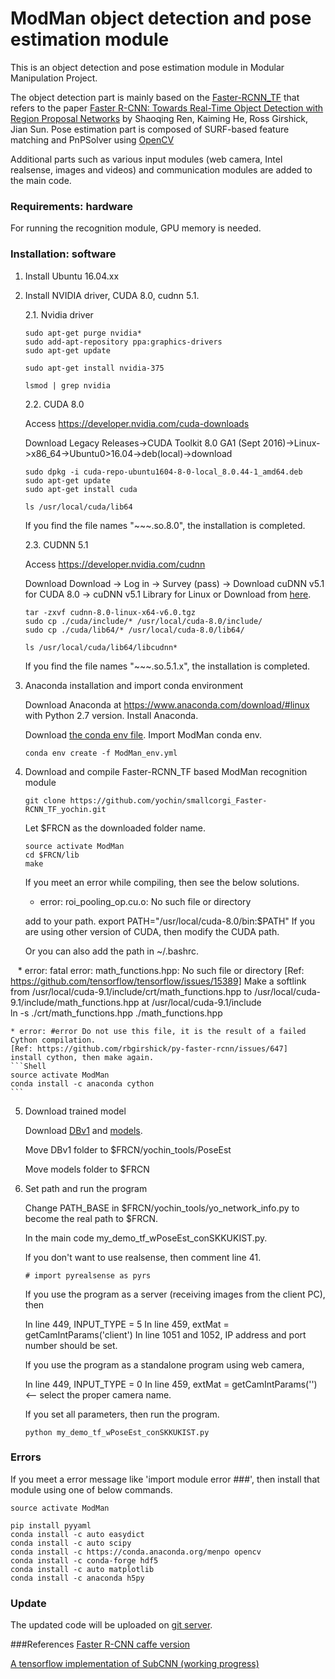 # ModMan object detection and pose estimation module

This is an object detection and pose estimation module in Modular Manipulation Project.

The object detection part is mainly based on the [Faster-RCNN_TF](https://github.com/smallcorgi/Faster-RCNN_TF) that refers to the paper [Faster R-CNN: Towards Real-Time Object Detection with Region Proposal Networks](http://arxiv.org/pdf/1506.01497v3.pdf) by Shaoqing Ren, Kaiming He, Ross Girshick, Jian Sun.
Pose estimation part is composed of SURF-based feature matching and PnPSolver using [OpenCV](https://opencv.org/)

Additional parts such as various input modules (web camera, Intel realsense, images and videos) and communication modules are added to the main code. 

### Requirements: hardware

For running the recognition module, GPU memory is needed.

### Installation: software

1. Install Ubuntu 16.04.xx
 
2. Install NVIDIA driver, CUDA 8.0, cudnn 5.1.

    2.1. Nvidia driver

    ```Shell
    sudo apt-get purge nvidia*
    sudo add-apt-repository ppa:graphics-drivers
    sudo apt-get update

    sudo apt-get install nvidia-375

    lsmod | grep nvidia
    ```

    2.2. CUDA 8.0
    
    Access https://developer.nvidia.com/cuda-downloads
    
    Download Legacy Releases->CUDA Toolkit 8.0 GA1 (Sept 2016)->Linux->x86_64->Ubuntu0>16.04->deb(local)->download

    ```Shell
    sudo dpkg -i cuda-repo-ubuntu1604-8-0-local_8.0.44-1_amd64.deb
    sudo apt-get update
    sudo apt-get install cuda
    
    ls /usr/local/cuda/lib64
    ```
    If you find the file names "~~~.so.8.0", the installation is completed.
    
    2.3. CUDNN 5.1
    
    Access https://developer.nvidia.com/cudnn
    
    Download Download -> Log in -> Survey (pass) -> Download cuDNN v5.1 for CUDA 8.0 -> cuDNN v5.1 Library for Linux
    or Download from [here](https://drive.google.com/open?id=1o7sZdUlJp6H8ZXhBN3IrukM0HbqrCnPj).
    
    ```Shell
    tar -zxvf cudnn-8.0-linux-x64-v6.0.tgz
    sudo cp ./cuda/include/* /usr/local/cuda-8.0/include/
    sudo cp ./cuda/lib64/* /usr/local/cuda-8.0/lib64/

    ls /usr/local/cuda/lib64/libcudnn*

    ```
    
    If you find the file names "~~~.so.5.1.x", the installation is completed.

3. Anaconda installation and import conda environment

    Download Anaconda at https://www.anaconda.com/download/#linux with Python 2.7 version.
    Install Anaconda.
    
    Download [the conda env file](https://drive.google.com/file/d/1xfBrtvyViyP9UWn7mS1mnJ_4EFxh7BiM/view?usp=sharing).
    Import ModMan conda env.

    ```Shell
    conda env create -f ModMan_env.yml
    ```

4. Download and compile Faster-RCNN_TF based ModMan recognition module

    ```Shell
    git clone https://github.com/yochin/smallcorgi_Faster-RCNN_TF_yochin.git
    ```
    
    Let $FRCN as the downloaded folder name.

    ```Shell
    source activate ModMan
    cd $FRCN/lib
    make
    ```

    If you meet an error while compiling, then see the below solutions.
    
    * error: roi_pooling_op.cu.o: No such file or directory
    
    add to your path.
    export PATH="/usr/local/cuda-8.0/bin:$PATH"
    If you are using other version of CUDA, then modify the CUDA path.
    
    Or you can also add the path in ~/.bashrc.
    
    * error: fatal error: math_functions.hpp: No such file or directory
    [Ref: https://github.com/tensorflow/tensorflow/issues/15389]
    Make a softlink from /usr/local/cuda-9.1/include/crt/math_functions.hpp to /usr/local/cuda-9.1/include/math_functions.hpp
    at /usr/local/cuda-9.1/include    
    ln -s ./crt/math_functions.hpp ./math_functions.hpp
    
    * error: #error Do not use this file, it is the result of a failed Cython compilation.
    [Ref: https://github.com/rbgirshick/py-faster-rcnn/issues/647]
    install cython, then make again.
    ```Shell
    source activate ModMan
    conda install -c anaconda cython
    ```
    
5. Download trained model

    Download [DBv1](https://drive.google.com/open?id=1whjx999HjnITSwtCuP849gHVsOz8Ly2S) and [models](https://drive.google.com/open?id=1tVcE0uufb4D5XnUO34HWoqJr2pBainy9).

    Move DBv1 folder to $FRCN/yochin_tools/PoseEst
    
    Move models folder to $FRCN

6. Set path and run the program

    Change PATH_BASE in $FRCN/yochin_tools/yo_network_info.py to become the real path to $FRCN.
    
    In the main code my_demo_tf_wPoseEst_conSKKUKIST.py.

    If you don't want to use realsense, then comment line 41.
    
    ```Shell
    # import pyrealsense as pyrs
    ```
    
    If you use the program as a server (receiving images from the client PC), then    
    
    In line 449, INPUT_TYPE = 5
    In line 459, extMat = getCamIntParams('client')
    In line 1051 and 1052, IP address and port number should be set.
    
    If you use the program as a standalone program using web camera,
    
    In line 449, INPUT_TYPE = 0
    In line 459, extMat = getCamIntParams('') <-- select the proper camera name.

    If you set all parameters, then run the program.
    ```Shell
    python my_demo_tf_wPoseEst_conSKKUKIST.py
    ```
    
### Errors

If you meet a error message like 'import module error ###', then install that module using one of below commands.

```Shell
source activate ModMan

pip install pyyaml
conda install -c auto easydict
conda install -c auto scipy
conda install -c https://conda.anaconda.org/menpo opencv
conda install -c conda-forge hdf5 
conda install -c auto matplotlib
conda install -c anaconda h5py
```

### Update
The updated code will be uploaded on [git server](https://github.com/yochin/smallcorgi_Faster-RCNN_TF_yochin.git).

###References
[Faster R-CNN caffe version](https://github.com/rbgirshick/py-faster-rcnn)

[A tensorflow implementation of SubCNN (working progress)](https://github.com/yuxng/SubCNN_TF)

